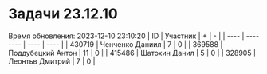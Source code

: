 # Задачи 23.12.10
Время обновления: 2023-12-10 23:10:20
| ID   | Участник | +    | -    |
| ---- | -------- | ---- | ---- |
| 430719 | Ченченко Даниил | 7 | 0 |
| 369588 | Поддубецкий Антон | 11 | 0 |
| 415486 | Шатохин Данил | 5 | 0 |
| 328905 | Леонтьв Дмитрий | 7 | 0 |
